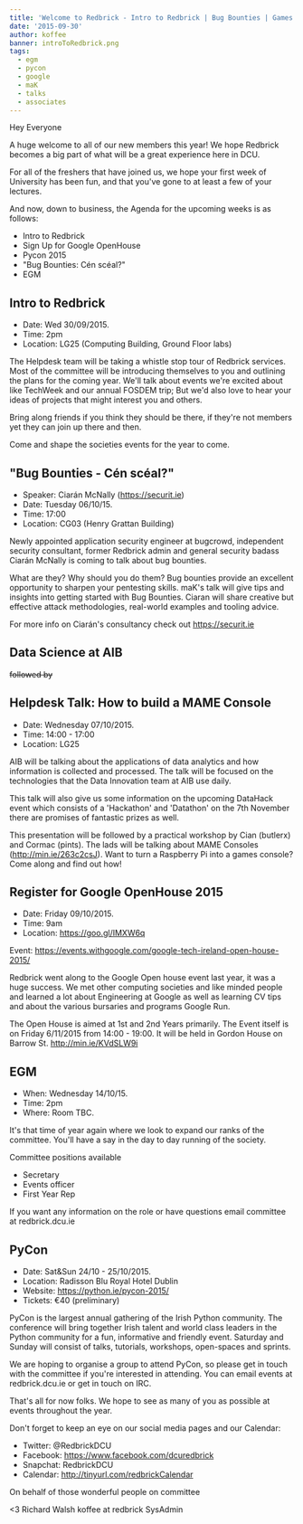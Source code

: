 ```yaml
---
title: 'Welcome to Redbrick - Intro to Redbrick | Bug Bounties | Games Consoles and much more'
date: '2015-09-30'
author: koffee
banner: introToRedbrick.png
tags:
  - egm
  - pycon
  - google
  - maK
  - talks
  - associates
---
```


Hey Everyone

A huge welcome to all of our new members this year!
We hope Redbrick becomes a big part of what will be a great experience
here in DCU.

For all of the freshers that have joined us, we hope your first week
of University has been fun, and that you've gone to at least a few of
your lectures.

And now, down to business, the Agenda for the upcoming weeks is as follows:

- Intro to Redbrick
- Sign Up for Google OpenHouse
- Pycon 2015
- "Bug Bounties: Cén scéal?"
- EGM

 <!-- more -->

## Intro to Redbrick

 - Date: Wed 30/09/2015.
 - Time: 2pm
 - Location: LG25 (Computing Building, Ground Floor labs)

The Helpdesk team will be taking a whistle stop tour of Redbrick services.
Most of the committee will be introducing themselves to you and
outlining the plans for the coming year.
We'll talk about events we're excited about like TechWeek and our
annual FOSDEM trip;
But we'd also love to hear your ideas of projects that might interest
you and others.

Bring along friends if you think they should be there, if they're not
members yet they can join up there and then.

Come and shape the societies events for the year to come.

## "Bug Bounties - Cén scéal?"

 - Speaker: Ciarán McNally (https://securit.ie)
 - Date: Tuesday 06/10/15.
 - Time: 17:00
 - Location: CG03 (Henry Grattan Building)

Newly appointed application security engineer at bugcrowd, independent
security consultant, former
Redbrick admin and general security badass  Ciarán McNally is coming
to talk about bug bounties.

What are they? Why should you do them?
Bug bounties provide an excellent opportunity to sharpen your pentesting skills.
maK's talk will give tips and insights into getting started with Bug Bounties.
Ciaran will share creative but effective attack methodologies,
real-world examples and tooling advice.

For more info on Ciarán's consultancy check out https://securit.ie

## Data Science at AIB
~~followed by~~
## Helpdesk Talk: How to build a MAME Console

 - Date: Wednesday 07/10/2015.
 - Time: 14:00 - 17:00
 - Location: LG25

AIB will be talking about the applications of data analytics and how
information is collected and
processed. The talk will be focused on the technologies that the Data
Innovation team at AIB use
daily.

This talk will also give us some information on the upcoming DataHack
event which consists of a 'Hackathon' and 'Datathon' on the 7th
November there are promises of fantastic prizes as well.

This presentation will be followed by a practical workshop by Cian
(butlerx) and Cormac (pints).
The lads will be talking about MAME Consoles (http://min.ie/263c2csJ).
Want to turn a Raspberry Pi into a games console?
Come along and find out how!

## Register for Google OpenHouse 2015

 - Date: Friday 09/10/2015.
 - Time: 9am
 - Location: https://goo.gl/IMXW6q

Event: https://events.withgoogle.com/google-tech-ireland-open-house-2015/

Redbrick went along to the Google Open house event last year, it was a
huge success.
We met other computing societies and like minded people and learned
a lot about Engineering at Google as well as learning CV tips and about the
various bursaries and programs Google Run.

The Open House is aimed at 1st and 2nd Years primarily.
The Event itself is on Friday 6/11/2015 from 14:00 - 19:00.
It will be held in Gordon House on Barrow St. http://min.ie/KVdSLW9i

## EGM

 - When: Wednesday 14/10/15.
 - Time: 2pm
 - Where: Room TBC.

 It's that time of year again where we look to expand our ranks of the
 committee. You'll have a say in the day to day running of the society.

 Committee positions available
  - Secretary
  - Events officer
  - First Year Rep

If you want any information on the role or have questions email
committee at redbrick.dcu.ie

## PyCon

 - Date: Sat&Sun 24/10 - 25/10/2015.
 - Location: Radisson Blu Royal Hotel Dublin
 - Website: https://python.ie/pycon-2015/
 - Tickets: €40 (preliminary)

PyCon is the largest annual gathering of the Irish Python community.
The conference will bring together Irish talent and world class
leaders in the Python community for a fun, informative and friendly
event. Saturday and Sunday will consist of talks, tutorials,
workshops, open-spaces and sprints.

We are hoping to organise a group to attend PyCon, so please get in
touch with the committee if you're interested in attending.
You can email events at redbrick.dcu.ie or get in touch on IRC.



That's all for now folks.
We hope to see as many of you as possible at events throughout the year.

Don't forget to keep an eye on our social media pages and our Calendar:
 - Twitter:  @RedbrickDCU
 - Facebook: https://www.facebook.com/dcuredbrick
 - Snapchat: RedbrickDCU
 - Calendar: http://tinyurl.com/redbrickCalendar

On behalf of those wonderful people on committee

<3
Richard Walsh
koffee at redbrick
SysAdmin

